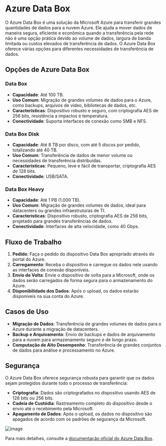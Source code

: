 # Azure Data Box

O Azure Data Box é uma solução da Microsoft Azure para transferir grandes quantidades de dados para a nuvem Azure. Ele ajuda a mover dados de maneira segura, eficiente e econômica quando a transferência pela rede não é uma opção prática devido ao volume de dados, largura de banda limitada ou custos elevados de transferência de dados. O Azure Data Box oferece várias opções para diferentes necessidades de transferência de dados.

## Opções de Azure Data Box

### Data Box
- **Capacidade**: Até 100 TB.
- **Uso Comum**: Migração de grandes volumes de dados para o Azure, como backups, arquivos de vídeo, bibliotecas de dados, etc.
- **Características**: Dispositivo robusto e seguro, com criptografia AES de 256 bits, resistência a impactos e temperatura.
- **Conectividade**: Suporta interfaces de conexão como SMB e NFS.

### Data Box Disk
- **Capacidade**: Até 8 TB por disco, com até 5 discos por pedido, totalizando até 40 TB.
- **Uso Comum**: Transferência de dados de menor volume ou necessidades de transferência distribuídas.
- **Características**: Pequeno, leve e fácil de transportar, criptografia AES de 128 bits.
- **Conectividade**: USB/SATA.

### Data Box Heavy
- **Capacidade**: Até 1 PB (1.000 TB).
- **Uso Comum**: Migração de grandes volumes de dados, ideal para datacenters ou grandes infraestruturas de TI.
- **Características**: Dispositivo robusto, criptografia AES de 256 bits, projetado para grandes transferências de dados.
- **Conectividade**: Interfaces de alta velocidade, como 40 Gbps.

## Fluxo de Trabalho

1. **Pedido**: Faça o pedido do dispositivo Data Box apropriado através do portal do Azure.
2. **Carregamento**: Receba o dispositivo e carregue os dados nele usando as interfaces de conexão disponíveis.
3. **Envio de Volta**: Envie o dispositivo de volta para a Microsoft, onde os dados serão carregados de forma segura para o armazenamento do Azure.
4. **Disponibilidade dos Dados**: Após o upload, os dados estarão disponíveis na sua conta do Azure.

## Casos de Uso

- **Migração de Dados**: Transferência de grandes volumes de dados para o Azure durante a migração de datacenters.
- **Backup e Arquivamento**: Envio de backups e dados de arquivamento para a nuvem para armazenamento seguro e de longo prazo.
- **Computação de Alto Desempenho**: Transferência de grandes conjuntos de dados para análise e processamento no Azure.

## Segurança

O Azure Data Box oferece segurança robusta para garantir que os dados sejam protegidos durante todo o processo de transferência:
- **Criptografia**: Dados são criptografados no dispositivo usando AES de 128 bits ou 256 bits.
- **Cadeia de Custódia**: Rastreamento completo do dispositivo desde o envio até o recebimento pela Microsoft.
- **Apagamento de Dados**: Após o upload, os dados no dispositivo são apagados de acordo com os padrões de segurança da Microsoft.

 ![image](https://github.com/ftaveira-data/AZ-900/assets/115483835/00ec6166-9480-4fae-a373-c92e43ff07a2)


Para mais detalhes, consulte a [documentação oficial do Azure Data Box](https://learn.microsoft.com/pt-br/azure/databox/data-box-overview).
